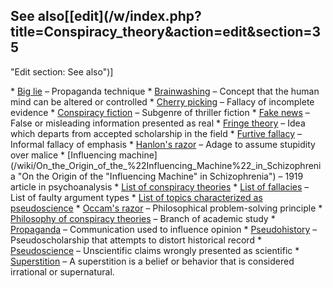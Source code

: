 ## See also[[edit](/w/index.php?title=Conspiracy\_theory&action=edit&section=35
"Edit section: See also")]

 \* [Big lie](/wiki/Big\_lie "Big lie") – Propaganda technique
 \* [Brainwashing](/wiki/Brainwashing "Brainwashing") – Concept that the human mind can be altered or controlled
 \* [Cherry picking](/wiki/Cherry\_picking "Cherry picking") – Fallacy of incomplete evidence
 \* [Conspiracy fiction](/wiki/Conspiracy\_fiction "Conspiracy fiction") – Subgenre of thriller fiction
 \* [Fake news](/wiki/Fake\_news "Fake news") – False or misleading information presented as real
 \* [Fringe theory](/wiki/Fringe\_theory "Fringe theory") – Idea which departs from accepted scholarship in the field
 \* [Furtive fallacy](/wiki/Furtive\_fallacy "Furtive fallacy") – Informal fallacy of emphasis
 \* [Hanlon's razor](/wiki/Hanlon%27s\_razor "Hanlon's razor") – Adage to assume stupidity over malice
 \* [Influencing machine](/wiki/On\_the\_Origin\_of\_the\_%22Influencing\_Machine%22\_in\_Schizophrenia "On the Origin of the "Influencing Machine" in Schizophrenia") – 1919 article in psychoanalysis
 \* [List of conspiracy theories](/wiki/List\_of\_conspiracy\_theories "List of conspiracy theories")
 \* [List of fallacies](/wiki/List\_of\_fallacies "List of fallacies") – List of faulty argument types
 \* [List of topics characterized as pseudoscience](/wiki/List\_of\_topics\_characterized\_as\_pseudoscience "List of topics characterized as pseudoscience")
 \* [Occam's razor](/wiki/Occam%27s\_razor "Occam's razor") – Philosophical problem-solving principle
 \* [Philosophy of conspiracy theories](/wiki/Philosophy\_of\_conspiracy\_theories "Philosophy of conspiracy theories") – Branch of academic study
 \* [Propaganda](/wiki/Propaganda "Propaganda") – Communication used to influence opinion
 \* [Pseudohistory](/wiki/Pseudohistory "Pseudohistory") – Pseudoscholarship that attempts to distort historical record
 \* [Pseudoscience](/wiki/Pseudoscience "Pseudoscience") – Unscientific claims wrongly presented as scientific
 \* [Superstition](/wiki/Superstition "Superstition") – A superstition is a belief or behavior that is considered irrational or supernatural.
